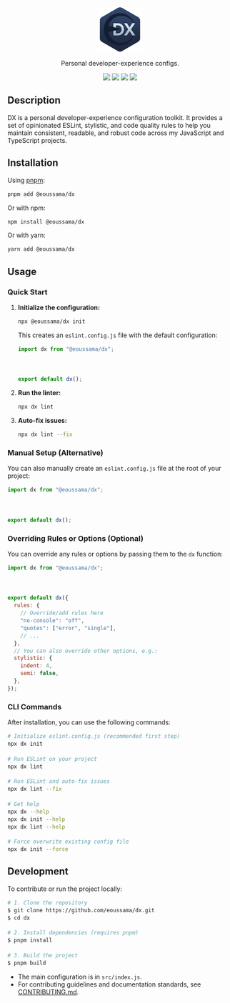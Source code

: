 <p align="center">
  <img width="100" src="https://github.com/eoussama/dx/blob/main/assets/logo.png?raw=true">
</p>

<p align="center">Personal developer-experience configs.</p>

<p align="center">
    <img src="https://img.shields.io/github/license/eoussama/dx" />
    <img src="https://github.com/eoussama/dx/actions/workflows/publish.yml/badge.svg" />
    <img src="https://img.shields.io/npm/v/%40eoussama%2Fdx" />
    <img src="https://img.shields.io/github/languages/code-size/eoussama/dx" />
</p>

## Description

DX is a personal developer-experience configuration toolkit. It provides a set of opinionated ESLint, stylistic, and code quality rules to help you maintain consistent, readable, and robust code across my JavaScript and TypeScript projects.

## Installation

Using [pnpm](https://pnpm.io):

```bash
pnpm add @eoussama/dx
```

Or with npm:

```bash
npm install @eoussama/dx
```

Or with yarn:

```bash
yarn add @eoussama/dx
```

## Usage

### Quick Start

1. **Initialize the configuration:**
   ```bash
   npx @eoussama/dx init
   ```

   This creates an `eslint.config.js` file with the default configuration:
   ```js
   import dx from "@eoussama/dx";



   export default dx();
   ```

2. **Run the linter:**
   ```bash
   npx dx lint
   ```

3. **Auto-fix issues:**
   ```bash
   npx dx lint --fix
   ```

### Manual Setup (Alternative)

You can also manually create an `eslint.config.js` file at the root of your project:

```js
import dx from "@eoussama/dx";



export default dx();
```

### Overriding Rules or Options (Optional)

You can override any rules or options by passing them to the `dx` function:

```js
import dx from "@eoussama/dx";



export default dx({
  rules: {
    // Override/add rules here
    "no-console": "off",
    "quotes": ["error", "single"],
    // ...
  },
  // You can also override other options, e.g.:
  stylistic: {
    indent: 4,
    semi: false,
  },
});
```

### CLI Commands

After installation, you can use the following commands:

```bash
# Initialize eslint.config.js (recommended first step)
npx dx init

# Run ESLint on your project
npx dx lint

# Run ESLint and auto-fix issues
npx dx lint --fix

# Get help
npx dx --help
npx dx init --help
npx dx lint --help

# Force overwrite existing config file
npx dx init --force
```

## Development

To contribute or run the project locally:

```bash
# 1. Clone the repository
$ git clone https://github.com/eoussama/dx.git
$ cd dx

# 2. Install dependencies (requires pnpm)
$ pnpm install

# 3. Build the project
$ pnpm build
```

- The main configuration is in `src/index.js`.
- For contributing guidelines and documentation standards, see [CONTRIBUTING.md](./CONTRIBUTING.md).
